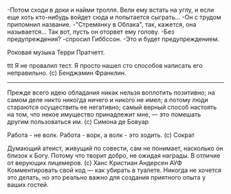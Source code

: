 -Потом сходи в доки и найми тролля. Вели ему встать на углу, и если еще хоть кто-нибудь войдет сюда и попытается сыграть... -Он с трудом припомнил название. -"Стремянку в Облака", так, кажется, она называется... Так вот, пусть он оторвет ему голову.
-Без предупреждения? -спросил Гиббссон.
-Это и будет предупреждением.

Роковая музыка
Терри Пратчетт.

ttt
Я не провалил тест. Я просто нашел сто способов написать его неправильно. (с) Бенджамин Франклин.
***
Прежде всего идею обладания никак нельзя воплотить позитивно; на самом деле никто никогда ничего и никого не имел; а потому люди стараются осуществить ее негативно; самый верный способ настоять на том, что некое имущество принадлежит мне, — это помешать другим пользоваться им. (c) Симона де Бовуар

Работа - не волк. Работа - ворк, а волк - это ходить. (с) Сократ


Думающий атеист, живущий по совести, сам не понимает, насколько он близок к Богу. Потому что творит добро, не ожидая награды. В отличие от верующих лицемеров. (с) Ханс Кристиан Андерсен
АУФ
Комментировать свой код — как убирать в туалете. Никогда не хочется это делать, но это реально важно для создания приятного опыта у ваших гостей.

